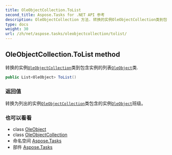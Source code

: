 ```yaml
---
title: OleObjectCollection.ToList
second_title: Aspose.Tasks for .NET API 参考
description: OleObjectCollection 方法. 转换的实例OleObjectCollection类到包含实例的列表OleObject类.
type: docs
weight: 30
url: /zh/net/aspose.tasks/oleobjectcollection/tolist/
---
```

## OleObjectCollection.ToList method

转换的实例[`OleObjectCollection`](../)类到包含实例的列表[`OleObject`](../../oleobject/)类.

```csharp
public List<OleObject> ToList()
```

### 返回值

转换为列出的实例[`OleObjectCollection`](../)类包含的实例[`OleObject`](../../oleobject/)班级。

### 也可以看看

* class [OleObject](../../oleobject/)
* class [OleObjectCollection](../)
* 命名空间 [Aspose.Tasks](../../oleobjectcollection/)
* 部件 [Aspose.Tasks](../../../)


